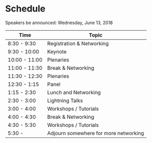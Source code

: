 # Schedule

Speakers be announced: Wednesday, June 13, 2018


Time | Topic
--- | ---
8:30 - 9:30 |	Registration & Networking
9:30 - 10:00 | Keynote
10:00 - 11:00 | Plenaries
11:00 - 11:30 |Break & Networking
11:30 - 12:30 | Plenaries
12:30 - 1:15 | Panel 
1:15 - 2:30 | Lunch and Networking 
2:30 - 3:00 | Lightning Talks 
3:00 - 4:00 | Workshops / Tutorials 
4:00 - 4:30 | Break & Networking 
4:30 - 5:30 | Workshops / Tutorials 
5:30 - 	| Adjourn somewhere for more networking 
